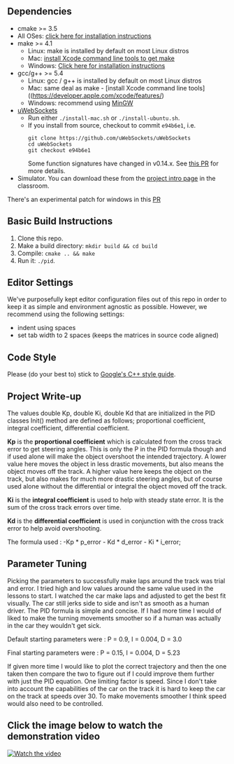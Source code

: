 ## Dependencies

* cmake >= 3.5
 * All OSes: [click here for installation instructions](https://cmake.org/install/)
* make >= 4.1
  * Linux: make is installed by default on most Linux distros
  * Mac: [install Xcode command line tools to get make](https://developer.apple.com/xcode/features/)
  * Windows: [Click here for installation instructions](http://gnuwin32.sourceforge.net/packages/make.htm)
* gcc/g++ >= 5.4
  * Linux: gcc / g++ is installed by default on most Linux distros
  * Mac: same deal as make - [install Xcode command line tools]((https://developer.apple.com/xcode/features/)
  * Windows: recommend using [MinGW](http://www.mingw.org/)
* [uWebSockets](https://github.com/uWebSockets/uWebSockets)
  * Run either `./install-mac.sh` or `./install-ubuntu.sh`.
  * If you install from source, checkout to commit `e94b6e1`, i.e.
    ```
    git clone https://github.com/uWebSockets/uWebSockets
    cd uWebSockets
    git checkout e94b6e1
    ```
    Some function signatures have changed in v0.14.x. See [this PR](https://github.com/udacity/CarND-MPC-Project/pull/3) for more details.
* Simulator. You can download these from the [project intro page](https://github.com/udacity/self-driving-car-sim/releases) in the classroom.

There's an experimental patch for windows in this [PR](https://github.com/udacity/CarND-PID-Control-Project/pull/3)

## Basic Build Instructions

1. Clone this repo.
2. Make a build directory: `mkdir build && cd build`
3. Compile: `cmake .. && make`
4. Run it: `./pid`.

## Editor Settings

We've purposefully kept editor configuration files out of this repo in order to
keep it as simple and environment agnostic as possible. However, we recommend
using the following settings:

* indent using spaces
* set tab width to 2 spaces (keeps the matrices in source code aligned)

## Code Style

Please (do your best to) stick to [Google's C++ style guide](https://google.github.io/styleguide/cppguide.html).

## Project Write-up
The values double Kp, double Ki, double Kd that are initialized in the PID classes Init() method are defined as follows; proportional coefficient, integral coefficient, differential coefficient.

**Kp** is the **proportional coefficient** which is calculated from the cross track error to get steering angles. This is only the P in the PID formula though and if used alone will make the object overshoot the intended trajectory. A lower value here moves the object in less drastic movements, but also means the object moves off the track.  A higher value here keeps the object on the track, but also makes for much more drastic steering angles, but of course used alone without the differential or integral the object moved off the track.

**Ki** is the **integral coefficient** is used to help with steady state error.  It is the sum of the cross track errors over time.

**Kd** is the **differential coefficient** is used in conjunction with the cross track error to help avoid overshooting.

The formula used : -Kp * p_error - Kd * d_error - Ki * i_error;

## Parameter Tuning
Picking the parameters to successfully make laps around the track was trial and error.  I tried high and low values around the same value used in the lessons to start.  I watched the car make laps and adjusted to get the best fit visually.  The car still jerks side to side and isn't as smooth as a human driver.  The PID formula is simple and concise.  If I had more time I would of liked to make the turning movements smoother so if a human was actually in the car they wouldn't get sick.


Default starting parameters were : P = 0.9, I = 0.004, D = 3.0

Final starting parameters were : P = 0.15, I = 0.004, D = 5.23


If given more time I would like to plot the correct trajectory and then the one taken then compare the two to figure out if I could improve them further with just the PID equation. One limiting factor is speed.  Since I don't take into account the capabilities of the car on the track it is hard to keep the car on the track at speeds over 30.  To make movements smoother I think speed would also need to be controlled.  

## Click the image below to watch the demonstration video
[![Watch the video](https://img.youtube.com/vi/zKsnU7Ixy-Q/0.jpg)](https://youtu.be/zKsnU7Ixy-Q)
